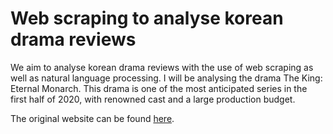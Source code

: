 # Web scraping to analyse korean drama reviews

We aim to analyse korean drama reviews with the use of web scraping as well as natural language processing. 
I will be analysing the drama The King: Eternal Monarch. 
This drama is one of the most anticipated series in the first half of 2020, with renowned cast and a large production budget.

The original website can be found <a href="http://asianwiki.com/The_King:_Eternal_Monarch">here</a>.
